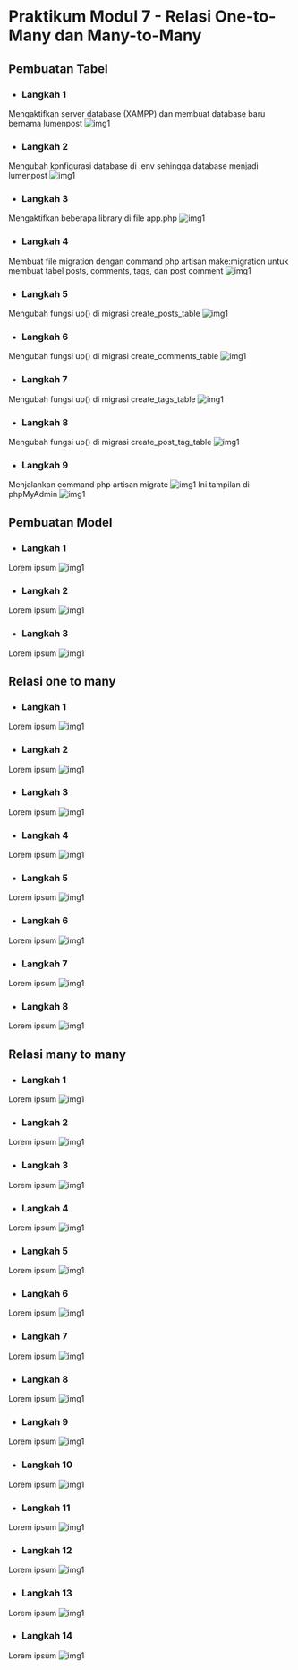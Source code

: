 # Praktikum Modul 7 - Relasi One-to-Many dan Many-to-Many

## Pembuatan Tabel
* ### Langkah 1
Mengaktifkan server database (XAMPP) dan membuat database baru bernama lumenpost
![img1](../screenshot/7-1.png)
* ### Langkah 2
Mengubah konfigurasi database di .env sehingga database menjadi lumenpost
![img1](../screenshot/7-2.png)
* ### Langkah 3
Mengaktifkan beberapa library di file app.php
![img1](../screenshot/7-3.png)
* ### Langkah 4
Membuat file migration dengan command php artisan make:migration untuk membuat tabel posts, comments, tags, dan post comment 
![img1](../screenshot/7-4.png)
* ### Langkah 5
Mengubah fungsi up() di migrasi create_posts_table
![img1](../screenshot/7-5.png)
* ### Langkah 6
Mengubah fungsi up() di migrasi create_comments_table
![img1](../screenshot/7-6.png)
* ### Langkah 7
Mengubah fungsi up() di migrasi create_tags_table
![img1](../screenshot/7-7.png)
* ### Langkah 8
Mengubah fungsi up() di migrasi create_post_tag_table
![img1](../screenshot/7-8.png)
* ### Langkah 9
Menjalankan command php artisan migrate
![img1](../screenshot/7-9.png)
Ini tampilan di phpMyAdmin
![img1](../screenshot/7-92.png)


## Pembuatan Model
* ### Langkah 1
Lorem ipsum
![img1](../screenshot/6-2.png)
* ### Langkah 2
Lorem ipsum
![img1](../screenshot/6-2.png)
* ### Langkah 3
Lorem ipsum
![img1](../screenshot/6-2.png)

## Relasi one to many
* ### Langkah 1
Lorem ipsum
![img1](../screenshot/6-2.png)
* ### Langkah 2
Lorem ipsum
![img1](../screenshot/6-2.png)
* ### Langkah 3
Lorem ipsum
![img1](../screenshot/6-2.png)
* ### Langkah 4
Lorem ipsum
![img1](../screenshot/6-2.png)
* ### Langkah 5
Lorem ipsum
![img1](../screenshot/6-2.png)
* ### Langkah 6
Lorem ipsum
![img1](../screenshot/6-2.png)
* ### Langkah 7
Lorem ipsum
![img1](../screenshot/6-2.png)
* ### Langkah 8
Lorem ipsum
![img1](../screenshot/6-2.png)

## Relasi many to many
* ### Langkah 1
Lorem ipsum
![img1](../screenshot/6-2.png)
* ### Langkah 2
Lorem ipsum
![img1](../screenshot/6-2.png)
* ### Langkah 3
Lorem ipsum
![img1](../screenshot/6-2.png)
* ### Langkah 4
Lorem ipsum
![img1](../screenshot/6-2.png)
* ### Langkah 5
Lorem ipsum
![img1](../screenshot/6-2.png)
* ### Langkah 6
Lorem ipsum
![img1](../screenshot/6-2.png)
* ### Langkah 7
Lorem ipsum
![img1](../screenshot/6-2.png)
* ### Langkah 8
Lorem ipsum
![img1](../screenshot/6-2.png)
* ### Langkah 9
Lorem ipsum
![img1](../screenshot/6-2.png)
* ### Langkah 10
Lorem ipsum
![img1](../screenshot/6-2.png)
* ### Langkah 11
Lorem ipsum
![img1](../screenshot/6-2.png)
* ### Langkah 12
Lorem ipsum
![img1](../screenshot/6-2.png)
* ### Langkah 13
Lorem ipsum
![img1](../screenshot/6-2.png)
* ### Langkah 14
Lorem ipsum
![img1](../screenshot/6-2.png)
